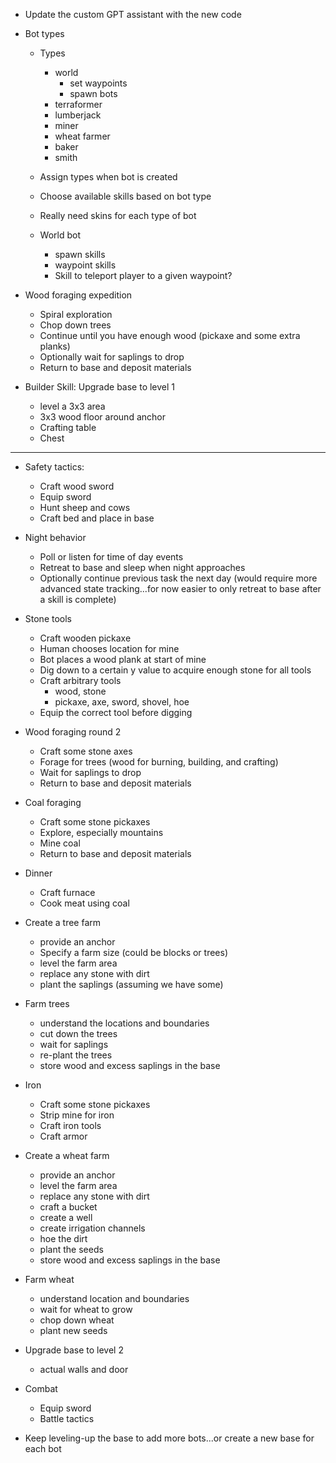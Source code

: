 
- Update the custom GPT assistant with the new code

- Bot types
    - Types
        - world
            - set waypoints
            - spawn bots
        - terraformer
        - lumberjack
        - miner
        - wheat farmer
        - baker
        - smith
    - Assign types when bot is created
    - Choose available skills based on bot type
    - Really need skins for each type of bot

    - World bot
        - spawn skills
        - waypoint skills
        - Skill to teleport player to a given waypoint?

- Wood foraging expedition
    - Spiral exploration
    - Chop down trees
    - Continue until you have enough wood (pickaxe and some extra planks)
    - Optionally wait for saplings to drop
    - Return to base and deposit materials

- Builder Skill: Upgrade base to level 1
    - level a 3x3 area
    - 3x3 wood floor around anchor
    - Crafting table
    - Chest

---

- Safety tactics:
    - Craft wood sword
    - Equip sword
    - Hunt sheep and cows
    - Craft bed and place in base

- Night behavior
    - Poll or listen for time of day events
    - Retreat to base and sleep when night approaches
    - Optionally continue previous task the next day (would require more advanced state tracking...for now easier to only retreat to base after a skill is complete)

- Stone tools
    - Craft wooden pickaxe
    - Human chooses location for mine
    - Bot places a wood plank at start of mine
    - Dig down to a certain y value to acquire enough stone for all tools
    - Craft arbitrary tools
        - wood, stone
        - pickaxe, axe, sword, shovel, hoe
    - Equip the correct tool before digging

- Wood foraging round 2
    - Craft some stone axes
    - Forage for trees (wood for burning, building, and crafting)
    - Wait for saplings to drop
    - Return to base and deposit materials

- Coal foraging
    - Craft some stone pickaxes
    - Explore, especially mountains
    - Mine coal
    - Return to base and deposit materials

- Dinner
    - Craft furnace
    - Cook meat using coal

- Create a tree farm
    - provide an anchor
    - Specify a farm size (could be blocks or trees)
    - level the farm area
    - replace any stone with dirt
    - plant the saplings (assuming we have some)

- Farm trees
    - understand the locations and boundaries
    - cut down the trees
    - wait for saplings
    - re-plant the trees
    - store wood and excess saplings in the base

- Iron
    - Craft some stone pickaxes
    - Strip mine for iron
    - Craft iron tools
    - Craft armor

- Create a wheat farm
    - provide an anchor
    - level the farm area
    - replace any stone with dirt
    - craft a bucket
    - create a well
    - create irrigation channels
    - hoe the dirt
    - plant the seeds
    - store wood and excess saplings in the base

- Farm wheat
    - understand location and boundaries
    - wait for wheat to grow
    - chop down wheat
    - plant new seeds

- Upgrade base to level 2
    - actual walls and door

- Combat
    - Equip sword
    - Battle tactics

- Keep leveling-up the base to add more bots...or create a new base for each bot
